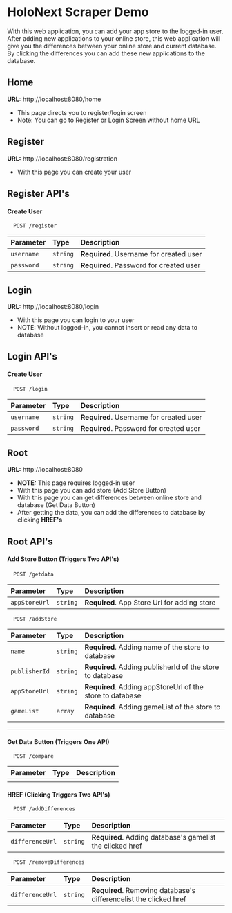 # HoloNext Scraper Demo

With this web application, you can add your app store to the logged-in user. After adding new applications to your online store, this web application will give you the differences between your online store and current database. By clicking the differences you can add these new applications to the database.

## Home

**URL:** http://localhost:8080/home

- This page directs you to register/login screen
- Note: You can go to Register or Login Screen without home URL

## Register

**URL:** http://localhost:8080/registration

- With this page you can create your user

## Register API's

#### Create User

```http
  POST /register
```

| Parameter  | Type     | Description                             |
| :--------- | :------- | :-------------------------------------- |
| `username` | `string` | **Required**. Username for created user |
| `password` | `string` | **Required**. Password for created user |

## Login

**URL:** http://localhost:8080/login

- With this page you can login to your user
- NOTE: Without logged-in, you cannot insert or read any data to database

## Login API's

#### Create User

```http
  POST /login
```

| Parameter  | Type     | Description                             |
| :--------- | :------- | :-------------------------------------- |
| `username` | `string` | **Required**. Username for created user |
| `password` | `string` | **Required**. Password for created user |

## Root

**URL:** http://localhost:8080

- **NOTE:** This page requires logged-in user
- With this page you can add store (Add Store Button)
- With this page you can get differences between online store and database (Get Data Button)
- After getting the data, you can add the differences to database by clicking **HREF's**

## Root API's

#### Add Store Button (Triggers Two API's)

####

```http
  POST /getdata
```

| Parameter     | Type     | Description                                  |
| :------------ | :------- | :------------------------------------------- |
| `appStoreUrl` | `string` | **Required**. App Store Url for adding store |

```http
  POST /addStore
```

| Parameter     | Type     | Description                                               |
| :------------ | :------- | :-------------------------------------------------------- |
| `name`        | `string` | **Required**. Adding name of the store to database        |
| `publisherId` | `string` | **Required**. Adding publisherId of the store to database |
| `appStoreUrl` | `string` | **Required**. Adding appStoreUrl of the store to database |
| `gameList`    | `array`  | **Required**. Adding gameList of the store to database    |

---

#### Get Data Button (Triggers One API)

```http
  POST /compare
```

| Parameter | Type | Description |
| :-------- | :--- | :---------- |
|           |      |             |

#### HREF (Clicking Triggers Two API's)

```http
  POST /addDifferences
```

| Parameter       | Type     | Description                                               |
| :-------------- | :------- | :-------------------------------------------------------- |
| `differenceUrl` | `string` | **Required**. Adding database's gamelist the clicked href |

```http
  POST /removeDifferences
```

| Parameter       | Type     | Description                                                       |
| :-------------- | :------- | :---------------------------------------------------------------- |
| `differenceUrl` | `string` | **Required**. Removing database's differencelist the clicked href |
